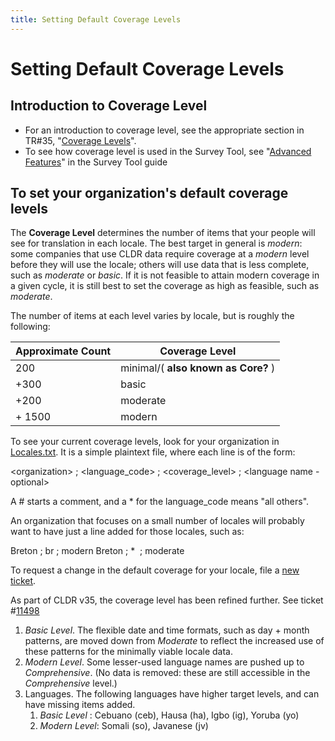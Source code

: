 ```yaml
---
title: Setting Default Coverage Levels
---
```

# Setting Default Coverage Levels

## Introduction to Coverage Level

- For an introduction to coverage level, see the appropriate section in TR\#35, "[Coverage Levels](https://www.unicode.org/reports/tr35/tr35-info.html#Coverage_Levels)".
- To see how coverage level is used in the Survey Tool, see "[Advanced Features](https://cldr.unicode.org/translation/getting-started/guide#TOC-Advanced-Features)" in the Survey Tool guide

## To set your organization's default coverage levels

The **Coverage Level** determines the number of items that your people will see for translation in each locale. The best target in general is *modern*: some companies that use CLDR data require coverage at a *modern* level before they will use the locale; others will use data that is less complete, such as *moderate* or *basic*. If it is not feasible to attain modern coverage in a given cycle, it is still best to set the coverage as high as feasible, such as *moderate*. 

The number of items at each level varies by locale, but is roughly the following:

| Approximate Count | Coverage Level |
|---|---|
| 200 | minimal/( **also known as Core?** ) |
| +300 | basic |
| +200 | moderate |
| + 1500 | modern |

To see your current coverage levels, look for your organization in [Locales.txt](https://github.com/unicode-org/cldr/blob/main/tools/cldr-code/src/main/resources/org/unicode/cldr/util/data/Locales.txt). It is a simple plaintext file, where each line is of the form:

\<organization\> ; \<language\_code\> ; \<coverage\_level\> ; \<language name \- optional\>

A \# starts a comment, and a \* for the language\_code means "all others".

An organization that focuses on a small number of locales will probably want to have just a line added for those locales, such as: 

Breton ; br ; modern Breton ; \*  ; moderate

To request a change in the default coverage for your locale, file a [new ticket](https://cldr.unicode.org/index/bug-reports#TOC-Filing-a-Ticket).

As part of CLDR v35, the coverage level has been refined further. See ticket \#[11498](https://unicode-org.atlassian.net/browse/CLDR-11498)

1. *Basic Level*. The flexible date and time formats, such as day \+ month patterns, are moved down from *Moderate* to reflect the increased use of these patterns for the minimally viable locale data.
2. *Modern Level*. Some lesser\-used language names are pushed up to *Comprehensive*. (No data is removed: these are still accessible in the *Comprehensive* level.)
3. Languages. The following languages have higher target levels, and can have missing items added.
	1. *Basic Level* : Cebuano (ceb), Hausa (ha), Igbo (ig), Yoruba (yo)
	2. *Modern Level*: Somali (so), Javanese (jv)

